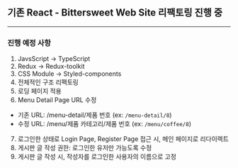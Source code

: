 ## 기존 React - Bittersweet Web Site 리팩토링 진행 중

---

### 진행 예정 사항

1. JavsScript -> TypeScript
2. Redux -> Redux-toolkit
3. CSS Module -> Styled-components
4. 전체적인 구조 리팩토링
5. 로딩 페이지 적용
6. Menu Detail Page URL 수정

- 기존 URL: /menu-detail/제품 번호 (ex: `/menu-detail/8`)
- 수정 URL: /menu/제품 카테고리/제품 번호 (ex: `/menu/coffee/8`)

7. 로그인한 상태로 Login Page, Register Page 접근 시, 메인 페이지로 리다이렉트
8. 게시판 글 작성 권한: 로그인한 유저만 가능도록 수정
9. 게시판 글 작성 시, 작성자를 로그인한 사용자의 이름으로 고정
